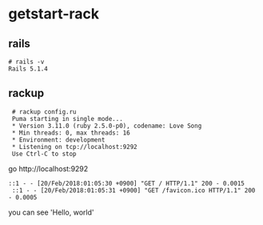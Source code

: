 # getstart-rack

## rails

```
# rails -v
Rails 5.1.4
```

## rackup

```
 # rackup config.ru
 Puma starting in single mode...
 * Version 3.11.0 (ruby 2.5.0-p0), codename: Love Song
 * Min threads: 0, max threads: 16
 * Environment: development
 * Listening on tcp://localhost:9292
 Use Ctrl-C to stop
```

go http://localhost:9292

```
::1 - - [20/Feb/2018:01:05:30 +0900] "GET / HTTP/1.1" 200 - 0.0015
 ::1 - - [20/Feb/2018:01:05:31 +0900] "GET /favicon.ico HTTP/1.1" 200 - 0.0005
```

you can see 'Hello, world'

